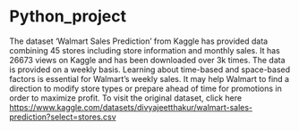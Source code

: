 # Python_project
The dataset ‘Walmart Sales Prediction’ from Kaggle has provided data
combining 45 stores including store information and monthly sales. It
has 26673 views on Kaggle and has been downloaded over 3k times.
The data is provided on a weekly basis. Learning about time-based
and space-based factors is essential for Walmart’s weekly sales. It may
help Walmart to find a direction to modify store types or prepare ahead
of time for promotions in order to maximize profit. To visit the original
dataset, click here https://www.kaggle.com/datasets/divyajeetthakur/walmart-sales-prediction?select=stores.csv
